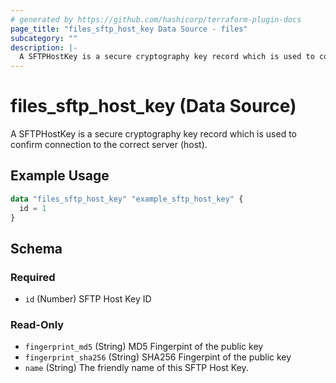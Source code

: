 ```yaml
---
# generated by https://github.com/hashicorp/terraform-plugin-docs
page_title: "files_sftp_host_key Data Source - files"
subcategory: ""
description: |-
  A SFTPHostKey is a secure cryptography key record which is used to confirm connection to the correct server (host).
---
```


# files_sftp_host_key (Data Source)

A SFTPHostKey is a secure cryptography key record which is used to confirm connection to the correct server (host).

## Example Usage

```terraform
data "files_sftp_host_key" "example_sftp_host_key" {
  id = 1
}
```

<!-- schema generated by tfplugindocs -->
## Schema

### Required

- `id` (Number) SFTP Host Key ID

### Read-Only

- `fingerprint_md5` (String) MD5 Fingerpint of the public key
- `fingerprint_sha256` (String) SHA256 Fingerpint of the public key
- `name` (String) The friendly name of this SFTP Host Key.
